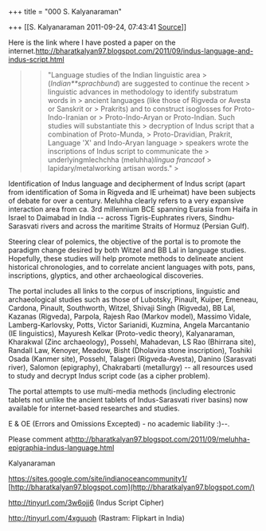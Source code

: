 +++
title = "000 S. Kalyanaraman"

+++
[[S. Kalyanaraman	2011-09-24, 07:43:41 [Source](https://groups.google.com/g/bvparishat/c/mOF1iY2h34g)]]



Here is the link where I have posted a paper on the internet.<http://bharatkalyan97.blogspot.com/2011/09/indus-language-and-indus-script.html>

  

> 
> > "Language studies of the Indian linguistic area > (*Indian**sprachbund*) are suggested to continue the recent > linguistic advances in methodology to identify substratum words in > ancient languages (like those of Rigveda or Avesta or Sanskrit or > Prakrits) and to construct isoglosses for Proto-Indo-Iranian or > Proto-Indo-Aryan or Proto-Indian. Such studies will substantiate this > decryption of Indus script that a combination of Proto-Munda, > Proto-Dravidian, Prakrit, Language 'X' and Indo-Aryan language > speakers wrote the inscriptions of Indus script to communicate the > underlyingmlechchha (meluhha)*lingua franca*of > lapidary/metalworking artisan words." >
> 

  

Identification of Indus language and decipherment of Indus script (apart from identification of Soma in Rigveda and IE urheimat) have been subjects of debate for over a century. Meluhha clearly refers to a very expansive interaction area from ca. 3rd millennium BCE spanning Eurasia from Haifa in Israel to Daimabad in India -- across Tigris-Euphrates rivers, Sindhu-Sarasvati rivers and across the maritime Straits of
Hormuz (Persian Gulf).

  

Steering clear of polemics, the objective of the portal is to promote the paradigm change desired by both Witzel and BB Lal in language studies. Hopefully, these studies will help promote methods to delineate ancient historical chronologies, and to correlate ancient languages with pots, pans, inscriptions, glyptics, and other archaeological discoveries.

  

The portal includes all links to the corpus of inscriptions, linguistic and archaeological studies such as those of Lubotsky, Pinault, Kuiper, Emeneau, Cardona, Pinault, Southworth, Witzel, Shivaji Singh (Rigveda), BB Lal, Kazanas (Rigveda), Parpola, Rajesh Rao (Markov model), Massimo Vidale, Lamberg-Karlovsky, Potts, Victor Sarianidi, Kuzmina, Angela Marcantanio (IE linguistics), Mayuresh Kelkar (Proto-vedic theory), Kalyanaraman, Kharakwal (Zinc archaeology), Possehl, Mahadevan, LS Rao (Bhirrana site), Randall Law, Kenoyer, Meadow, Bisht (Dholavira stone inscription), Toshiki Osada (Kanmer site), Possehl, Talageri (Rigveda-Avesta), Danino (Sarasvati river), Salomon (epigraphy), Chakrabarti (metallurgy) -- all resources used to study and decrypt Indus script code (as a cipher problem).

  

The portal attempts to use multi-media methods (including electronic tablets not unlike the ancient tablets of Indus-Sarasvati river basins) now available for internet-based researches and studies.

  

E & OE (Errors and Omissions Excepted) - no academic liability :)--.

  

Please comment at<http://bharatkalyan97.blogspot.com/2011/09/meluhha-epigraphia-indus-language.html>

  

Kalyanaraman

<https://sites.google.com/site/indianoceancommunity1/>[  
](http://bharatkalyan97.blogspot.com/)[http://bharatkalyan97.blogspot.com](http://bharatkalyan97.blogspot.com/)

<http://tinyurl.com/3w6ojj6> (Indus Script Cipher)  

<http://tinyurl.com/4xguuoh> (Rastram: Flipkart in India)

  

  

